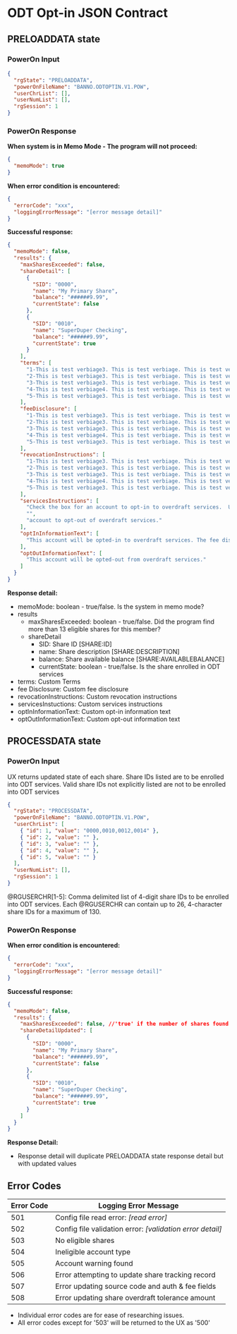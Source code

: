 # ODT Opt-in JSON Contract

## PRELOADDATA state

### PowerOn Input

```json
{
  "rgState": "PRELOADDATA",
  "powerOnFileName": "BANNO.ODTOPTIN.V1.POW",
  "userChrList": [],
  "userNumList": [],
  "rgSession": 1
}
```

### PowerOn Response

**When system is in Memo Mode - The program will not proceed:**

```json
{
  "memoMode": true
}
```

**When error condition is encountered:**

```json
{
  "errorCode": "xxx",
  "loggingErrorMessage": "[error message detail]"
}
```

**Successful response:**

```json
{
  "memoMode": false,
  "results": {
    "maxSharesExceeded": false,
    "shareDetail": [
      {
        "SID": "0000",
        "name": "My Primary Share",
        "balance": "######9.99",
        "currentState": false
      },
      {
        "SID": "0010",
        "name": "SuperDuper Checking",
        "balance": "######9.99",
        "currentState": true
      }
    ],
    "terms": [
      "1-This is test verbiage3. This is test verbiage. This is test verbiage. This is test verbiage. This is test verbiage.",
      "2-This is test verbiage3. This is test verbiage. This is test verbiage. This is test verbiage. This is test verbiage.",
      "3-This is test verbiage3. This is test verbiage. This is test verbiage. This is test verbiage. This is test verbiage.",
      "4-This is test verbiage4. This is test verbiage. This is test verbiage. This is test verbiage. This is test verbiage.",
      "5-This is test verbiage3. This is test verbiage. This is test verbiage. This is test verbiage. This is test verbiage."
    ],
    "feeDisclosure": [
      "1-This is test verbiage3. This is test verbiage. This is test verbiage. This is test verbiage. This is test verbiage.",
      "2-This is test verbiage3. This is test verbiage. This is test verbiage. This is test verbiage. This is test verbiage.",
      "3-This is test verbiage3. This is test verbiage. This is test verbiage. This is test verbiage. This is test verbiage.",
      "4-This is test verbiage4. This is test verbiage. This is test verbiage. This is test verbiage. This is test verbiage.",
      "5-This is test verbiage3. This is test verbiage. This is test verbiage. This is test verbiage. This is test verbiage."
    ],
    "revocationInstructions": [
      "1-This is test verbiage3. This is test verbiage. This is test verbiage. This is test verbiage. This is test verbiage.",
      "2-This is test verbiage3. This is test verbiage. This is test verbiage. This is test verbiage. This is test verbiage.",
      "3-This is test verbiage3. This is test verbiage. This is test verbiage. This is test verbiage. This is test verbiage.",
      "4-This is test verbiage4. This is test verbiage. This is test verbiage. This is test verbiage. This is test verbiage.",
      "5-This is test verbiage3. This is test verbiage. This is test verbiage. This is test verbiage. This is test verbiage."
    ],
    "servicesInstructions": [
      "Check the box for an account to opt-in to overdraft services.  Un-check the box for an",
      "",
      "account to opt-out of overdraft services."
    ],
    "optInInformationText": [
      "This account will be opted-in to overdraft services. The fee disclosure below applies."
    ],
    "optOutInformationText": [
      "This account will be opted-out from overdraft services."
    ]
  }
}
```

**Response detail:**

- memoMode: boolean - true/false. Is the system in memo mode?
- results
  - maxSharesExceeded: boolean - true/false. Did the program find more than 13 eligible shares for this member?
  - shareDetail
    - SID: Share ID [SHARE:ID]
    - name: Share description [SHARE:DESCRIPTION]
    - balance: Share available balance [SHARE:AVAILABLEBALANCE]
    - currentState: boolean - true/false. Is the share enrolled in ODT services
- terms: Custom Terms
- fee Disclosure: Custom fee disclosure
- revocationInstructions: Custom revocation instructions
- servicesInstuctions: Custom services instructions
- optInInformationText: Custom opt-in information text
- optOutInformationText: Custom opt-out information text

## PROCESSDATA state

### PowerOn Input

UX returns updated state of each share. Share IDs listed are to be enrolled into ODT services. Valid share IDs not explicitly listed are not to be enrolled into ODT services

```json
{
  "rgState": "PROCESSDATA",
  "powerOnFileName": "BANNO.ODTOPTIN.V1.POW",
  "userChrList": [
    { "id": 1, "value": "0000,0010,0012,0014" },
    { "id": 2, "value": "" },
    { "id": 3, "value": "" },
    { "id": 4, "value": "" },
    { "id": 5, "value": "" }
  ],
  "userNumList": [],
  "rgSession": 1
}
```

@RGUSERCHR[1-5]: Comma delimited list of 4-digit share IDs to be enrolled into ODT services. Each @RGUSERCHR can contain up to 26, 4-character share IDs for a maximum of 130.

### PowerOn Response

**When error condition is encountered:**

```json
{
  "errorCode": "xxx",
  "loggingErrorMessage": "[error message detail]"
}
```

**Successful response:**

```json
{
  "memoMode": false,
  "results": {
    "maxSharesExceeded": false, //'true' if the number of shares found exceeds processing capabilities (130 shares)
    "shareDetailUpdated": [
      {
        "SID": "0000",
        "name": "My Primary Share",
        "balance": "######9.99",
        "currentState": false
      },
      {
        "SID": "0010",
        "name": "SuperDuper Checking",
        "balance": "######9.99",
        "currentState": true
      }
    ]
  }
}
```

**Response Detail:**

- Response detail will duplicate PRELOADDATA state response detail but with updated values

## Error Codes

| Error Code | Logging Error Message                                     |
| ---------- | --------------------------------------------------------- |
| 501        | Config file read error: _[read error]_                    |
| 502        | Config file validation error: _[validation error detail]_ |
| 503        | No eligible shares                                        |
| 504        | Ineligible account type                                   |
| 505        | Account warning found                                     |
| 506        | Error attempting to update share tracking record          |
| 507        | Error updating source code and auth & fee fields          |
| 508        | Error updating share overdraft tolerance amount           |

- Individual error codes are for ease of researching issues.
- All error codes except for '503' will be returned to the UX as '500'
